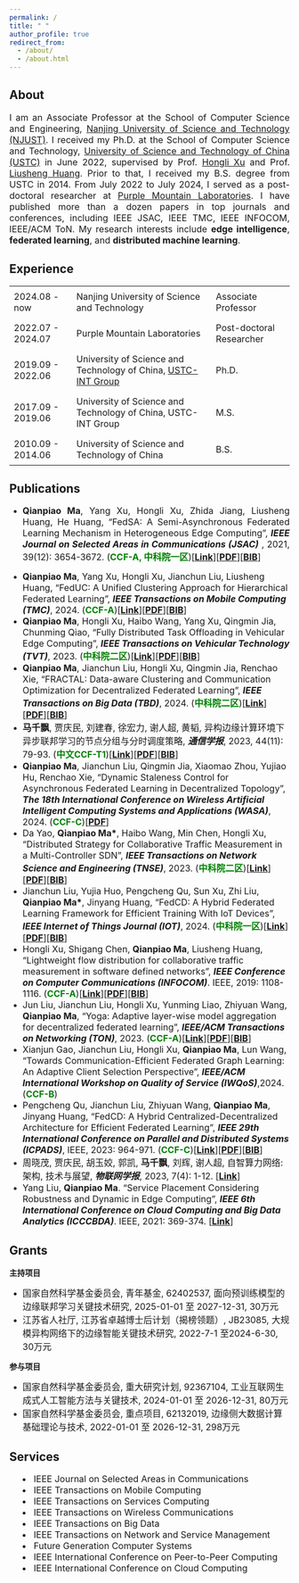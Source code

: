 ```yaml
---
permalink: /
title: " "
author_profile: true
redirect_from: 
  - /about/
  - /about.html
---
```

<!-- This is the front page of a website that is powered by the [Academic Pages template](https://github.com/academicpages/academicpages.github.io) and hosted on GitHub pages. [GitHub pages](https://pages.github.com) is a free service in which websites are built and hosted from code and data stored in a GitHub repository, automatically updating when a new commit is made to the respository. This template was forked from the [Minimal Mistakes Jekyll Theme](https://mmistakes.github.io/minimal-mistakes/) created by Michael Rose, and then extended to support the kinds of content that academics have: publications, talks, teaching, a portfolio, blog posts, and a dynamically-generated CV. You can fork [this repository](https://github.com/academicpages/academicpages.github.io) right now, modify the configuration and markdown files, add your own PDFs and other content, and have your own site for free, with no ads! An older version of this template powers my own personal website at [stuartgeiger.com](http://stuartgeiger.com), which uses [this Github repository](https://github.com/staeiou/staeiou.github.io). -->

## About

<p style="text-align: justify;">
<span style="font-size:16px">I am an Associate Professor at the School of Computer Science and Engineering, <a href="https://www.njust.edu.cn/" target="_blank">Nanjing University of Science and Technology (NJUST)</a>. I received my Ph.D. at the School of Computer Science and Technology, <a href="https://www.ustc.edu.cn/" target="_blank">University of Science and Technology of China (USTC)</a> in June 2022, supervised by Prof. <a href="http://cs.ustc.edu.cn/2020/0828/c23235a460083/page.htm" target="_blank">Hongli Xu</a> and Prof. <a href="https://cs.ustc.edu.cn/2020/0828/c23235a460081/page.htm" target="_blank">Liusheng Huang</a>. Prior to that, I received my B.S. degree from USTC in 2014. From July 2022 to July 2024, I served as a post-doctoral researcher at <a href="https://www.pmlabs.com.cn/" target="_blank">Purple Mountain Laboratories</a>. I have published more than a dozen papers in top journals and conferences, including IEEE JSAC, IEEE TMC, IEEE INFOCOM, IEEE/ACM ToN. My research interests include <strong>edge intelligence</strong>, <strong>federated learning</strong>, and <strong>distributed machine learning</strong>.</span>
</p>

## Experience


<table style="border-collapse: collapse; width: 100%; border: none;">
  <tr style="border: none;">
    <td style="border: none; padding: 8px;">2024.08 - now</td>
    <td style="border: none; padding: 8px;">Nanjing University of Science and Technology</td>
    <td style="border: none; padding: 8px;">Associate Professor</td>
  </tr>
  <tr style="border: none;">
    <td style="border: none; padding: 8px;">2022.07 - 2024.07</td>
    <td style="border: none; padding: 8px;">Purple Mountain Laboratories</td>
    <td style="border: none; padding: 8px;">Post-doctoral Researcher</td>
  </tr>
  <tr style="border: none;">
    <td style="border: none; padding: 8px;">2019.09 - 2022.06</td>
    <td style="border: none; padding: 8px;">University of Science and Technology of China, <a href="https://int-ustc.github.io/" target="_blank">USTC-INT Group</a></td>
    <td style="border: none; padding: 8px;">Ph.D.</td>
  </tr>
  <tr style="border: none;">
    <td style="border: none; padding: 8px;">2017.09 - 2019.06</td>
    <td style="border: none; padding: 8px;">University of Science and Technology of China, USTC-INT Group</td>
    <td style="border: none; padding: 8px;">M.S.</td>
  </tr>
  <tr style="border: none;">
    <td style="border: none; padding: 8px;">2010.09 - 2014.06</td>
    <td style="border: none; padding: 8px;">University of Science and Technology of China</td>
    <td style="border: none; padding: 8px;">B.S.</td>
  </tr>
</table>





## Publications


- <p style="text-align: justify;"><span style="font-size:16px"> <strong>Qianpiao Ma</strong>, Yang Xu, Hongli Xu, Zhida Jiang, Liusheng Huang, He Huang, “FedSA: A Semi-Asynchronous Federated Learning Mechanism in Heterogeneous Edge Computing”, <strong><em>IEEE Journal on Selected Areas in Communications (JSAC)</em></strong> , 2021, 39(12): 3654-3672. (<span style="color:green"><strong>CCF-A, 中科院一区</strong></span>)[<strong><a href="https://ieeexplore.ieee.org/abstract/document/9562538" target="_blank">Link</a></strong>][<strong><a href="https://qianpiao.github.io/files/FedSA_A_Semi-Asynchronous_Federated_Learning_Mechanism_in_Heterogeneous_Edge_Computing.pdf" target="_blank">PDF</a></strong>][<strong><a href="https://qianpiao.github.io/cite/FedSA.html" target="_blank">BIB</a></strong>]</span></p>
- <span style="font-size:16px"> **Qianpiao Ma**, Yang Xu, Hongli Xu, Jianchun Liu, Liusheng Huang, “FedUC: A Unified Clustering Approach for Hierarchical Federated Learning”, _**IEEE Transactions on Mobile Computing (TMC)**_, 2024. (<span style="color:green">**CCF-A**</span>)[**<a href="https://ieeexplore.ieee.org/abstract/document/10439630" target="_blank">Link</a>**][**<a href="https://qianpiao.github.io/files/FedUC_A_Unified_Clustering_Approach_for_Hierarchical_Federated_Learning.pdf" target="_blank">PDF</a>**][**<a href="https://qianpiao.github.io/cite/FedUC.html" target="_blank">BIB</a>**]</span>
- <span style="font-size:16px"> **Qianpiao Ma**, Hongli Xu, Haibo Wang, Yang Xu, Qingmin Jia, Chunming Qiao, “Fully Distributed Task Offloading in Vehicular Edge Computing”, _**IEEE Transactions on Vehicular Technology (TVT)**_, 2023. (<span style="color:green">**中科院二区**</span>)[**<a href="https://ieeexplore.ieee.org/abstract/document/10314029" target="_blank">Link</a>**][**<a href="https://qianpiao.github.io/files/Fully_Distributed_Task_Offloading_in_Vehicular_Edge_Computing.pdf" target="_blank">PDF</a>**][**<a href="https://qianpiao.github.io/cite/FDTO.html" target="_blank">BIB</a>**]</span>
- <span style="font-size:16px"> **Qianpiao Ma**, Jianchun Liu, Hongli Xu, Qingmin Jia, Renchao Xie, “FRACTAL: Data-aware Clustering and Communication Optimization for Decentralized Federated Learning”, _**IEEE Transactions on Big Data (TBD)**_, 2024. (<span style="color:green">**中科院二区**</span>)[**<a href="https://ieeexplore.ieee.org/abstract/document/10535170" target="_blank">Link</a>**][**<a href="https://qianpiao.github.io/files/FRACTAL_Data-aware_Clustering_and_Communication_Optimization_for_Decentralized_Federated_Learning.pdf" target="_blank">PDF</a>**][**<a href="https://qianpiao.github.io/cite/FRACTAL.html" target="_blank">BIB</a>**]</span>
- <span style="font-size:16px"> **马千飘**, 贾庆民, 刘建春, 徐宏力, 谢人超, 黄韬, 异构边缘计算环境下异步联邦学习的节点分组与分时调度策略, _**通信学报**_, 2023, 44(11): 79-93. (<span style="color:green">**中文CCF-T1**</span>)[**<a href="https://www.infocomm-journal.com/txxb/CN/10.11959/j.issn.1000-436x.2023196" target="_blank">Link</a>**][**<a href="https://qianpiao.github.io/files/异构边缘计算环境下异步联邦学习的节点分组与分时调度策略.pdf" target="_blank">PDF</a>**][**<a href="https://qianpiao.github.io/cite/FedGA.html" target="_blank">BIB</a>**]</span>
- <span style="font-size:16px"> **Qianpiao Ma**, Jianchun Liu, Qingmin Jia, Xiaomao Zhou, Yujiao Hu, Renchao Xie, “Dynamic Staleness Control for Asynchronous Federated Learning in Decentralized Topology”,  _**The 18th International Conference on Wireless Artificial Intelligent Computing Systems and Applications (WASA)**_, 2024. (<span style="color:green">**CCF-C**</span>)[**<a href="https://qianpiao.github.io/files/Dynamic_Staleness_Control_for_Asynchronous_Federated_Learning_in_Decentralized_Topology.pdf" target="_blank">PDF</a>**]</span>
- <span style="font-size:16px"> Da Yao, **Qianpiao Ma\***, Haibo Wang, Min Chen, Hongli Xu, “Distributed Strategy for Collaborative Traffic Measurement in a Multi-Controller SDN”, _**IEEE Transactions on Network Science and Engineering (TNSE)**_, 2023. (<span style="color:green">**中科院二区**</span>)[**<a href="https://ieeexplore.ieee.org/abstract/document/10109878" target="_blank">Link</a>**][**<a href="https://qianpiao.github.io/files/Distributed_Strategy_for_Collaborative_Traffic_Measurement_in_a_Multi_Controller_SDN.pdf" target="_blank">PDF</a>**][**<a href="https://qianpiao.github.io/cite/SDNMCM.html" target="_blank">BIB</a>**]</span>
- <span style="font-size:16px"> Jianchun Liu, Yujia Huo, Pengcheng Qu, Sun Xu, Zhi Liu, **Qianpiao Ma\***, Jinyang Huang, “FedCD: A Hybrid Federated Learning Framework for Efficient Training With IoT Devices”,  _**IEEE Internet of Things Journal (IOT)**_, 2024. (<span style="color:green">**中科院一区**</span>)[**<a href="https://ieeexplore.ieee.org/abstract/document/10443215" target="_blank">Link</a>**][**<a href="https://qianpiao.github.io/files/FedCD_A_Hybrid_Federated_Learning_Framework_for_Efficient_Training_With_IoT_Devices.pdf" target="_blank">PDF</a>**][**<a href="https://qianpiao.github.io/cite/FedCD.html" target="_blank">BIB</a>**]</span>
- <span style="font-size:16px"> Hongli Xu, Shigang Chen, **Qianpiao Ma**, Liusheng Huang, “Lightweight flow distribution for collaborative traffic measurement in software defined networks”, _**IEEE Conference on Computer Communications (INFOCOM)**_. IEEE, 2019: 1108-1116. (<span style="color:green">**CCF-A**</span>)[**<a href="https://ieeexplore.ieee.org/abstract/document/8737516" target="_blank">Link</a>**][**<a href="https://qianpiao.github.io/files/Lightweight_Flow_Distribution_for_Collaborative_Traffic_Measurement_in_Software_Defined_Networks.pdf" target="_blank">PDF</a>**][**<a href="https://qianpiao.github.io/cite/Lightweight.html" target="_blank">BIB</a>**]</span>
- <span style="font-size:16px"> Jun Liu, Jianchun Liu, Hongli Xu, Yunming Liao, Zhiyuan Wang, **Qianpiao Ma**, “Yoga: Adaptive layer-wise model aggregation for decentralized federated learning”, _**IEEE/ACM Transactions on Networking (TON)**_, 2023. (<span style="color:green">**CCF-A**</span>)[**<a href="https://ieeexplore.ieee.org/abstract/document/10309973" target="_blank">Link</a>**][**<a href="https://qianpiao.github.io/files/YOGA_Adaptive_Layer-Wise_Model_Aggregation_for_Decentralized_Federated_Learning.pdf" target="_blank">PDF</a>**][**<a href="https://qianpiao.github.io/cite/Yoga.html" target="_blank">BIB</a>**]</span>
- <span style="font-size:16px"> Xianjun Gao, Jianchun Liu, Hongli Xu, **Qianpiao Ma**, Lun Wang, “Towards Communication-Efficient Federated Graph Learning: An Adaptive Client Selection Perspective”, _**IEEE/ACM International Workshop on Quality of Service (IWQoS)**_,2024. (<span style="color:green">**CCF-B**</span>)</span>
- <span style="font-size:16px"> Pengcheng Qu, Jianchun Liu, Zhiyuan Wang, **Qianpiao Ma**, Jinyang Huang, “FedCD: A Hybrid Centralized-Decentralized Architecture for Efficient Federated Learning”, _**IEEE 29th International Conference on Parallel and Distributed Systems (ICPADS)**_, IEEE, 2023: 964-971. (<span style="color:green">**CCF-C**</span>)[**<a href="https://ieeexplore.ieee.org/abstract/document/10476088" target="_blank">Link</a>**][**<a href="https://qianpiao.github.io/files/FedCD_A_Hybrid_Centralized_Decentralized_Architecture_for_Efficient_Federated_Learning.pdf" target="_blank">PDF</a>**][**<a href="https://qianpiao.github.io/cite/FedCD_ICPADS.html" target="_blank">BIB</a>**]</span>
- <span style="font-size:16px"> 周晓茂, 贾庆民, 胡玉姣, 郭凯, **马千飘**, 刘辉, 谢人超, 自智算力网络: 架构, 技术与展望, _**物联网学报**_, 2023, 7(4): 1-12. [**<a href="https://www.infocomm-journal.com/wlw/CN/Y2023/V7/I4/1" target="_blank">Link</a>**]</span>
- <span style="font-size:16px"> Yang Liu, **Qianpiao Ma**. “Service Placement Considering Robustness and Dynamic in Edge Computing”, _**IEEE 6th International Conference on Cloud Computing and Big Data Analytics (ICCCBDA)**_. IEEE, 2021: 369-374. [**<a href="https://ieeexplore.ieee.org/abstract/document/9442568" target="_blank">Link</a>**]</span>


## Grants

**主持项目**

- <span style="font-size:16px">国家自然科学基金委员会, 青年基金, 62402537, 面向预训练模型的边缘联邦学习关键技术研究, 2025-01-01 至 2027-12-31, 30万元</span>
- <span style="font-size:16px">江苏省人社厅, 江苏省卓越博士后计划（揭榜领题）, JB23085, 大规模异构网络下的边缘智能关键技术研究, 2022-7-1 至2024-6-30, 30万元</span>

**参与项目**

- <span style="font-size:16px">国家自然科学基金委员会, 重大研究计划, 92367104, 工业互联网生成式人工智能方法与关键技术, 2024-01-01 至 2026-12-31, 80万元</span>
- <span style="font-size:16px">国家自然科学基金委员会, 重点项目, 62132019, 边缘侧大数据计算基础理论与技术, 2022-01-01 至 2026-12-31, 298万元</span>

## Services

<div style="text-align: justify;">
  <ul style="list-style-position: inside;">
    <li><span style="font-size:16px">IEEE Journal on Selected Areas in Communications</span></li>
    <li><span style="font-size:16px">IEEE Transactions on Mobile Computing</span></li>
    <li><span style="font-size:16px">IEEE Transactions on Services Computing</span></li>
    <li><span style="font-size:16px">IEEE Transactions on Wireless Communications</span></li>
    <li><span style="font-size:16px">IEEE Transactions on Big Data</span></li>
    <li><span style="font-size:16px">IEEE Transactions on Network and Service Management</span></li>
    <li><span style="font-size:16px">Future Generation Computer Systems</span></li>
    <li><span style="font-size:16px">IEEE International Conference on Peer-to-Peer Computing</span></li>
    <li><span style="font-size:16px">IEEE International Conference on Cloud Computing</span></li>
  </ul>
</div>




